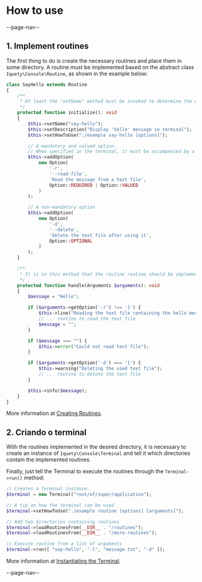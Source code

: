 # How to use

--page-nav--

## 1. Implement routines

The first thing to do is create the necessary routines and place them in some directory. A routine must be implemented based on the abstract class `Iquety\Console\Routine`, as shown in the example below:

```php
class SayHello extends Routine
{
    /**
     * At least the "setName" method must be invoked to determine the word
     */
    protected function initialize(): void
    {
        $this->setName("say-hello");
        $this->setDescription("Display 'hello' message in terminal");
        $this->setHowToUse("./example say-hello [options]");

        // A mandatory and valued option.
        // When specified in the terminal, it must be accompanied by a value
        $this->addOption(
            new Option(
                '-r',
                '--read-file',
                'Read the message from a text file',
                Option::REQUIRED | Option::VALUED
            )
        );

        // A non-mandatory option
        $this->addOption(
            new Option(
                '-d',
                '--delete',
                'Delete the text file after using it',
                Option::OPTIONAL
            )
        );
    }

    /**
     * It is in this method that the routine routine should be implemented.
     */ 
    protected function handle(Arguments $arguments): void
    {
        $message = "Hello";

        if ($arguments->getOption('-r') !== '1') {
            $this->line("Reading the text file containing the hello message");
            // ... routine to read the text file
            $message = "";
        }

        if ($message === "") {
            $this->error("Could not read text file");
        }

        if ($arguments->getOption('-d') === '1') {
            $this->warning("Deleting the used text file");
            // ... routine to delete the text file
        }

        $this->info($message);
    }
}
```

More information at [Creating Routines](04-creating-routines.md).

## 2. Criando o terminal

With the routines implemented in the desired directory, it is necessary to create an instance of `Iquety\Console\Terminal` and tell it which directories contain the implemented routines.

Finally, just tell the Terminal to execute the routines through the `Terminal->run()` method:

```php
// Creates a Terminal instance.
$terminal = new Terminal("root/of/super/application");

// A tip on how the terminal can be used
$terminal->setHowToUse("./example routine [options] [arguments]");

// Add two directories containing routines
$terminal->loadRoutinesFrom(__DIR__ . "/routines");
$terminal->loadRoutinesFrom(__DIR__ . "/more-routines");

// Execute routine from a list of arguments
$terminal->run([ "say-hello", "-l", "message.txt", "-d" ]);

```

More information at [Instantiating the Terminal](03-instantiating-the-terminal.md).

--page-nav--
